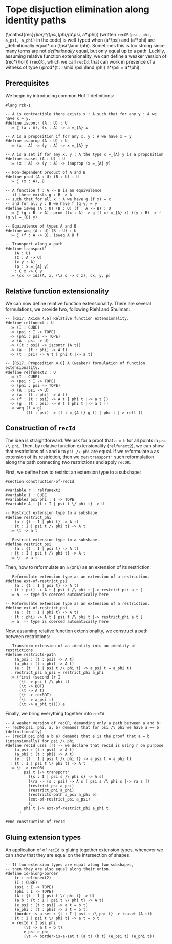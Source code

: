 # Tope disjuction elimination along identity paths

\(\mathsf{rec}_{\lor}^{\psi,\phi}(a_\psi, a*\phi)\) (written `recOR(psi, phi, a_psi, a_phi)` in the code)
is well-typed when \(a*\psi\) and \(a*\phi\) are \_definitionally equal* on \(\psi \land \phi\).
Sometimes this is too strong since many terms are not _definitionally_ equal, but only equal up to a path.
Luckily, assuming relative function extensionality, we can define a weaker version of \(rec*{\lor}\) (`recOR`), which we call `recId`, that can work in presence of a witness of type \(\prod*{t : I \mid \psi \land \phi} a*\psi = a*\phi\).

## Prerequisites

We begin by introducing common HoTT definitions:

```rzk
#lang rzk-1

-- A is contractible there exists x : A such that for any y : A we have x = y.
#define iscontr (A : U) : U
  := ∑ (a : A), (x : A) -> a =_{A} x

-- A is a proposition if for any x, y : A we have x = y
#define isaprop (A : U) : U
  := (x : A) -> (y : A) -> x =_{A} y

-- A is a set if for any x, y : A the type x =_{A} y is a proposition
#define isaset (A : U) : U
  := (x : A) -> (y : A) -> isaprop (x =_{A} y)

-- Non-dependent product of A and B
#define prod (A : U) (B : U) : U
  := ∑ (x : A), B

-- A function f : A -> B is an equivalence
-- if there exists g : B -> A
-- such that for all x : A we have g (f x) = x
-- and for all y : B we have f (g y) = y
#define isweq (A : U) (B : U) (f : A -> B) : U
  := ∑ (g : B -> A), prod ((x : A) -> g (f x) =_{A} x) ((y : B) -> f (g y) =_{B} y)

-- Equivalence of types A and B
#define weq (A : U) (B : U) : U
  := ∑ (f : A -> B), isweq A B f

-- Transport along a path
#define transport'
    (A : U)
    (C : A -> U)
    (x y : A)
    (p : x =_{A} y)
    : C x -> C y
  := \cx -> idJ(A, x, (\z q -> C z), cx, y, p)
```

## Relative function extensionality

We can now define relative function extensionality. There are several formulations, we provide two, following Riehl and Shulman:

```rzk
-- [RS17, Axiom 4.6] Relative function extensionality.
#define relfunext : U
  := (I : CUBE)
  -> (psi : I -> TOPE)
  -> (phi : psi -> TOPE)
  -> (A : psi -> U)
  -> ((t : psi) -> iscontr (A t))
  -> (a : (t : phi) -> A t)
  -> (t : psi) -> A t [ phi t |-> a t]

-- [RS17, Proposition 4.8] A (weaker) formulation of function extensionality.
#define relfunext2 : U
  := (I : CUBE)
  -> (psi : I -> TOPE)
  -> (phi : psi -> TOPE)
  -> (A : psi -> U)
  -> (a : (t : phi) -> A t)
  -> (f : (t : psi) -> A t [ phi t |-> a t ])
  -> (g : (t : psi) -> A t [ phi t |-> a t ])
  -> weq (f = g)
         ((t : psi) -> (f t =_{A t} g t) [ phi t |-> refl ])
```

## Construction of `recId`

The idea is straightforward. We ask for a proof that `a = b` for all points in `psi /\ phi`. Then, by relative function extensionality (`relfunext2`), we can show that restrictions of `a` and `b` to `psi /\ phi` are equal. If we reformulate `a` as extension of its restriction, then we can `transport'` such reformulation along the path connecting two restrictions and apply `recOR`.

First, we define how to restrict an extension type to a subshape:

```rzk
#section construction-of-recId

#variable r : relfunext2
#variable I : CUBE
#variables psi phi : I -> TOPE
#variable A : {t : I | psi t \/ phi t} -> U

-- Restrict extension type to a subshape.
#define restrict_phi
    (a : {t : I | phi t} -> A t)
  : {t : I | psi t /\ phi t} -> A t
  := \t -> a t

-- Restrict extension type to a subshape.
#define restrict_psi
    (a : {t : I | psi t} -> A t)
  : {t : I | psi t /\ phi t} -> A t
  := \t -> a t
```

Then, how to reformulate an `a` (or `b`) as an extension of its restriction:

```rzk
-- Reformulate extension type as an extension of a restriction.
#define ext-of-restrict_psi
    (a : {t : I | psi t} -> A t)
  : (t : psi) -> A t [ psi t /\ phi t |-> restrict_psi a t ]
  := a  -- type is coerced automatically here

-- Reformulate extension type as an extension of a restriction.
#define ext-of-restrict_phi
    (a : {t : I | phi t} -> A t)
  : (t : phi) -> A t [ psi t /\ phi t |-> restrict_phi a t ]
  := a  -- type is coerced automatically here
```

Now, assuming relative function extensionality, we construct a path between restrictions:

```rzk
-- Transform extension of an identity into an identity of restrictions.
#define restricts-path
    (a_psi : (t : psi) -> A t)
    (a_phi : (t : phi) -> A t)
    (e : {t : I | psi t /\ phi t} -> a_psi t = a_phi t)
  : restrict_psi a_psi = restrict_phi a_phi
  := (first (second (r I
      (\t -> psi t /\ phi t)
      (\t -> BOT)
      (\t -> A t)
      (\t -> recBOT)
      (\t -> a_psi t)
      (\t -> a_phi t)))) e
```

Finally, we bring everything together into `recId`:

```rzk
-- A weaker version of recOR, demanding only a path between a and b:
-- recOR(psi, phi, a, b) demands that for psi /\ phi we have a == b (definitionally)
-- (recId psi phi a b e) demands that e is the proof that a = b (intensionally) for psi /\ phi
#define recId uses (r) -- we declare that recId is using r on purpose
    (a_psi : (t : psi) -> A t)
    (a_phi : (t : phi) -> A t)
    (e : {t : I | psi t /\ phi t} -> a_psi t = a_phi t)
  : {t : I | psi t \/ phi t} -> A t
  := \t -> recOR(
        psi t |-> transport'
          ({s : I | psi s /\ phi s} -> A s)
          (\ra -> (s : psi) -> A s [ psi s /\ phi s |-> ra s ])
          (restrict_psi a_psi)
          (restrict_phi a_phi)
          (restricts-path a_psi a_phi e)
          (ext-of-restrict_psi a_psi)
          t,
        phi t |-> ext-of-restrict_phi a_phi t
      )

#end construction-of-recId
```

## Gluing extension types

An application of of `recId` is gluing together extension types,
whenever we can show that they are equal on the intersection of shapes:

```rzk
-- If two extension types are equal along two subshapes,
-- then they are also equal along their union.
#define id-along-border
    (r : relfunext2)
    (I : CUBE)
    (psi : I -> TOPE)
    (phi : I -> TOPE)
    (A : {t : I | psi t \/ phi t} -> U)
    (a b : {t : I | psi t \/ phi t} -> A t)
    (e_psi : (t : psi) -> a t = b t)
    (e_phi : (t : phi) -> a t = b t)
    (border-is-a-set : {t : I | psi t /\ phi t} -> isaset (A t))
  : {t : I | psi t \/ phi t} -> a t = b t
  := recId r I psi phi
        (\t -> a t = b t)
        e_psi e_phi
        (\t -> border-is-a-set t (a t) (b t) (e_psi t) (e_phi t))
```
